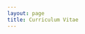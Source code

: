 ```yaml
---
layout: page
title: Curriculum Vitae
---
```








<object data="./assets/doc/CV_ChenSUN.pdf" width="1000" height="1000" type='application/pdf'/>
</object>